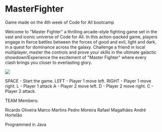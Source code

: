 # MasterFighter
Game made on the 4th week of Code for All bootcamp

Welcome to "Master Fighter" a thrilling arcade-style fighting game set in the vast and iconic universe of Code for All. In this action-packed game, players engage in fierce battles between the forces of good and evil, light and dark, in a quest for dominance across the galaxy. Challenge a friend in local multiplayer, master the controls and prove your skills in the ultimate galactic showdown!Experience the excitement of "Master Fighter" where every clash brings you closer to everlasting glory.

<img src="https://img.itch.zone/aW1hZ2UvMjUzNDQwMi8xNTA3NDM5NS5qcGc=/original/j7eHqY.jpg">

SPACE - Start the game.
LEFT - Player 1 move left.
RIGHT - Player 1 move right.
L - Player 1 attack
A - Player 2 move left.
D - Player 2 move right.
C - Player 2 attack.


TEAM Members:

Ricardo Oliveira
Marco Martins
Pedro Moreira
Rafael Magalhães
André Hortelão

Programmed in Java

